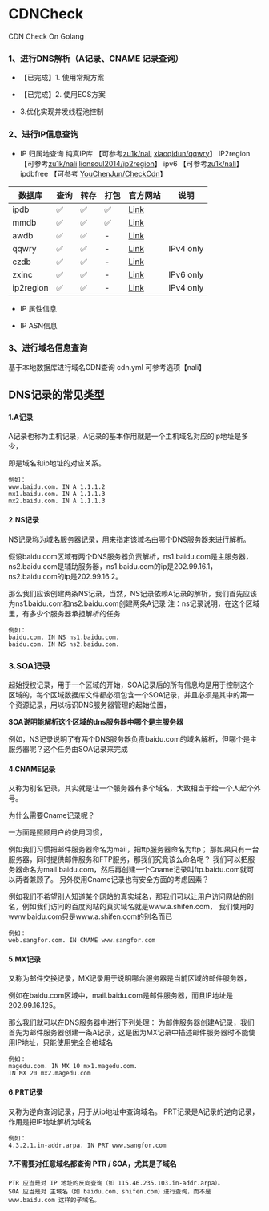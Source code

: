 # CDNCheck
CDN Check On Golang

### 1、进行DNS解析（A记录、CNAME 记录查询）

- 【已完成】1. 使用常规方案

- 【已完成】2. 使用ECS方案

- 3.优化实现并发线程池控制



### 2、进行IP信息查询

- IP 归属地查询
  	纯真IP库	【可参考[zu1k/nali](https://github.com/zu1k/nali) [xiaoqidun/qqwry](https://github.com/xiaoqidun/qqwry)】
  	IP2region  【可参考[zu1k/nali](https://github.com/zu1k/nali)  [lionsoul2014/ip2region](https://github.com/lionsoul2014/ip2region)】
  	ipv6   【可参考[zu1k/nali](https://github.com/zu1k/nali)】
  	ipdbfree 【可参考 [YouChenJun/CheckCdn](https://github.com/YouChenJun/CheckCdn)】

  

| 数据库    | 查询 | 转存 | 打包 | 官方网站                                          | 说明      |
| --------- | ---- | ---- | ---- | ------------------------------------------------- | --------- |
| ipdb      | ✅    | ✅    | ✅    | [Link](https://ipip.net/)                         |           |
| mmdb      | ✅    | ✅    | ✅    | [Link](https://maxmind.com/)                      |           |
| awdb      | ✅    | ✅    | -    | [Link](https://ipplus360.com/)                    |           |
| qqwry     | ✅    | ✅    | -    | [Link](https://cz88.net/)                         | IPv4 only |
| czdb      | ✅    | ✅    | -    | [Link](https://cz88.net/)                         |           |
| zxinc     | ✅    | ✅    | -    | [Link](https://ip.zxinc.org/)                     | IPv6 only |
| ip2region | ✅    | ✅    | -    | [Link](https://github.com/lionsoul2014/ip2region) | IPv4 only |



- IP 属性信息  

- IP ASN信息



### 3、进行域名信息查询

基于本地数据库进行域名CDN查询 cdn.yml 可参考选项【nali】



## DNS记录的常见类型

#### 1.A记录

A记录也称为主机记录，A记录的基本作用就是一个主机域名对应的ip地址是多少，

即是域名和ip地址的对应关系。

```
例如：
www.baidu.com. IN A 1.1.1.2
mx1.baidu.com. IN A 1.1.1.3
mx2.baidu.com. IN A 1.1.1.3
```



#### 2.NS记录

NS记录称为域名服务器记录，用来指定该域名由哪个DNS服务器来进行解析。

假设baidu.com区域有两个DNS服务器负责解析，ns1.baidu.com是主服务器，ns2.baidu.com是辅助服务器，ns1.baidu.com的ip是202.99.16.1，ns2.baidu.com的ip是202.99.16.2。

那么我们应该创建两条NS记录，当然，NS记录依赖A记录的解析，我们首先应该为ns1.baidu.com和ns2.baidu.com创建两条A记录
注：ns记录说明，在这个区域里，有多少个服务器承担解析的任务

```
例如：
baidu.com. IN NS ns1.baidu.com. 
baidu.com. IN NS ns2.baidu.com.
```



### 3.SOA记录

起始授权记录，用于一个区域的开始，SOA记录后的所有信息均是用于控制这个区域的，每个区域数据库文件都必须包含一个SOA记录，并且必须是其中的第一个资源记录，用以标识DNS服务器管理的起始位置，

**SOA说明能解析这个区域的dns服务器中哪个是主服务器**

例如，NS记录说明了有两个DNS服务器负责baidu.com的域名解析，但哪个是主服务器呢？这个任务由SOA记录来完成



#### 4.CNAME记录

又称为别名记录，其实就是让一个服务器有多个域名，大致相当于给一个人起个外号。

为什么需要Cname记录呢？

一方面是照顾用户的使用习惯，

例如我们习惯把邮件服务器命名为mail，把ftp服务器命名为ftp；
那如果只有一台服务器，同时提供邮件服务和FTP服务，那我们究竟该么命名呢？
我们可以把服务器命名为mail.baidu.com，然后再创建一个Cname记录叫ftp.baidu.com就可以两者兼顾了。
另外使用Cname记录也有安全方面的考虑因素？

例如我们不希望别人知道某个网站的真实域名，那我们可以让用户访问网站的别名，例如我们访问的百度网站的真实域名就是www.a.shifen.com，
我们使用的www.baidu.com只是www.a.shifen.com的别名而已

```
例如：
web.sangfor.com. IN CNAME www.sangfor.com
```



#### 5.MX记录

又称为邮件交换记录，MX记录用于说明哪台服务器是当前区域的邮件服务器，

例如在baidu.com区域中，mail.baidu.com是邮件服务器，而且IP地址是202.99.16.125。

那么我们就可以在DNS服务器中进行下列处理：
为邮件服务器创建A记录，我们首先为邮件服务器创建一条A记录，这是因为MX记录中描述邮件服务器时不能使用IP地址，只能使用完全合格域名

```
例如：
magedu.com. IN MX 10 mx1.magedu.com. 
IN MX 20 mx2.magedu.com
```



#### 6.PRT记录

又称为逆向查询记录，用于从ip地址中查询域名。
PRT记录是A记录的逆向记录，作用是把IP地址解析为域名

```
例如：
4.3.2.1.in-addr.arpa. IN PRT www.sangfor.com
```

#### 7.不需要对任意域名都查询 PTR / SOA，尤其是子域名
```
PTR 应当是对 IP 地址的反向查询（如 115.46.235.103.in-addr.arpa）。
SOA 应当是对 主域名（如 baidu.com、shifen.com）进行查询，而不是 www.baidu.com 这样的子域名。
```
	


